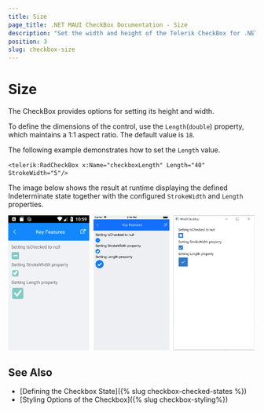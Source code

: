 ```yaml
---
title: Size
page_title: .NET MAUI CheckBox Documentation - Size
description: "Set the width and height of the Telerik CheckBox for .NET MAUI by adjusting only a single property."
position: 3
slug: checkbox-size
---
```


# Size

The CheckBox provides options for setting its height and width.

To define the dimensions of the control, use the `Length`(`double`) property, which maintains a 1:1 aspect ratio. The default value is `18`.

The following example demonstrates how to set the `Length` value.

```XAMl
<telerik:RadCheckBox x:Name="checkboxLength" Length="40" StrokeWidth="5"/>
```

The image below shows the result at runtime displaying the defined Indeterminate state together with the configured `StrokeWidth` and `Length` properties.

![CheckBox Stroke Size](images/checkbox-features.png)

## See Also

- [Defining the Checkbox State]({% slug checkbox-checked-states %})
- [Styling Options of the Checkbox]({% slug checkbox-styling%})
